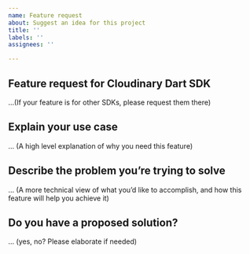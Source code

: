 ```yaml
---
name: Feature request
about: Suggest an idea for this project
title: ''
labels: ''
assignees: ''

---
```


## Feature request for Cloudinary Dart SDK
…(If your feature is for other SDKs, please request them there)

## Explain your use case
… (A high level explanation of why you need this feature)

## Describe the problem you’re trying to solve
… (A more technical view of what you’d like to accomplish, and how this feature will help you achieve it)

## Do you have a proposed solution?
… (yes, no? Please elaborate if needed)
